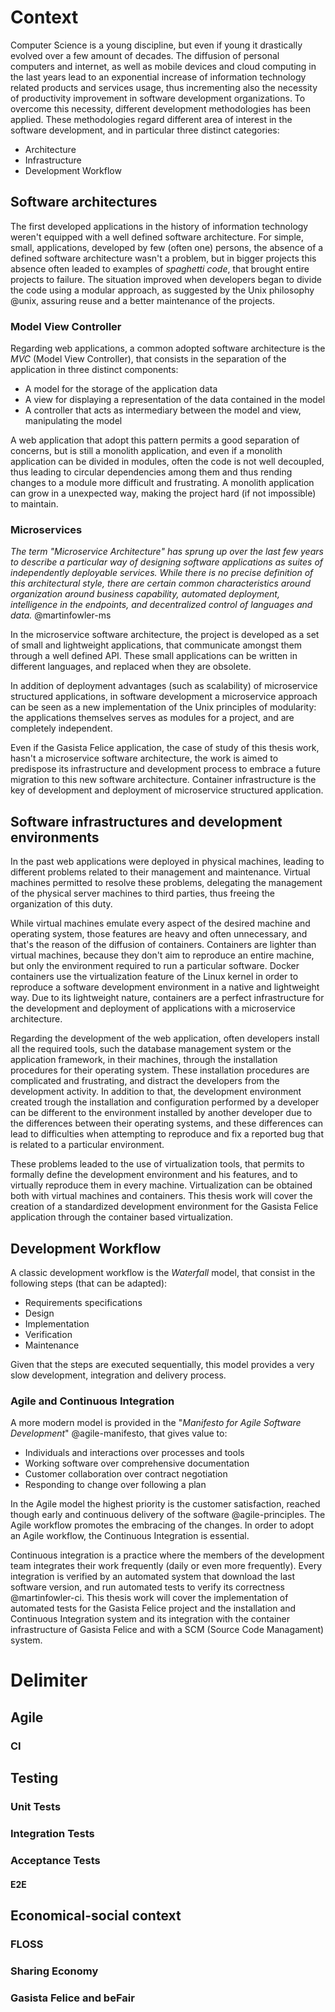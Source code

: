 # Context

Computer Science is a young discipline, but even if young it drastically evolved
over a few amount of decades. The diffusion of personal computers and internet,
as well as mobile devices and cloud computing in the last years lead to an
exponential increase of information technology related products and services
usage, thus incrementing also the necessity of productivity improvement in
software development organizations. To overcome this necessity, different
development methodologies has been applied. These methodologies regard different
area of interest in the software development, and in particular three distinct
categories:

- Architecture
- Infrastructure
- Development Workflow

## Software architectures

The first developed applications in the history of information technology
weren't equipped with a well defined software architecture. For simple, small,
applications, developed by few (often one) persons, the absence of a defined
software architecture wasn't a problem, but in bigger projects this absence
often leaded to examples of *spaghetti code*, that brought entire projects to
failure. The situation improved when developers began to divide the code using a
modular approach, as suggested by the Unix philosophy @unix, assuring reuse and
a better maintenance of the projects.

### Model View Controller

Regarding web applications, a common adopted software architecture is the *MVC*
(Model View Controller), that consists in the separation of the application in
three distinct components:

- A model for the storage of the application data
- A view for displaying a representation of the data contained in the model
- A controller that acts as intermediary between the model and view,
  manipulating the model

A web application that adopt this pattern permits a good separation of concerns,
but is still a monolith application, and even if a monolith application can be
divided in modules, often the code is not well decoupled, thus leading to
circular dependencies among them and thus rending changes to a module more
difficult and frustrating. A monolith application can grow in a unexpected way,
making the project hard (if not impossible) to maintain.

### Microservices

 *The term "Microservice Architecture" has sprung up over the last few years to
 describe a particular way of designing software applications as suites of
 independently deployable services. While there is no precise definition of this
 architectural style, there are certain common characteristics around
 organization around business capability, automated deployment, intelligence in
 the endpoints, and decentralized control of languages and data.* @martinfowler-ms

In the microservice software architecture, the project is developed as a set of
small and lightweight applications, that communicate amongst them through a well
defined API. These small applications can be written in different languages, and
replaced when they are obsolete.

In addition of deployment advantages (such as scalability) of microservice
structured applications, in software development a microservice approach can be
seen as a new implementation of the Unix principles of modularity: the
applications themselves serves as modules for a project, and are completely
independent.

Even if the Gasista Felice application, the case of study of this thesis work,
hasn't a microservice software architecture, the work is aimed to predispose
its infrastructure and development process to embrace a future migration to this
new software architecture. Container infrastructure is the key of development
and deployment of microservice structured application.

## Software infrastructures and development environments

In the past web applications were deployed in physical machines, leading to
different problems related to their management and maintenance. Virtual
machines permitted to resolve these problems, delegating the management of the
physical server machines to third parties, thus freeing the organization of this
duty.

While virtual machines emulate every aspect of the desired machine and operating
system, those features are heavy and often unnecessary, and that's the reason of
the diffusion of containers. Containers are lighter than virtual machines,
because they don't aim to reproduce an entire machine, but only the environment
required to run a particular software. Docker containers use the virtualization
feature of the Linux kernel in order to reproduce a software development
environment in a native and lightweight way. Due to its lightweight nature,
containers are a perfect infrastructure for the development and deployment of
applications with a microservice architecture.

Regarding the development of the web application, often developers install all
the required tools, such the database management system or the application
framework, in their machines, through the installation procedures for their
operating system. These installation procedures are complicated and frustrating,
and distract the developers from the development activity. In addition to that,
the development environment created trough the installation and configuration
performed by a developer can be different to the environment installed by
another developer due to the differences between their operating systems, and
these differences can lead to difficulties when attempting to reproduce and
fix a reported bug that is related to a particular environment.

These problems leaded to the use of virtualization tools, that permits to
formally define the development environment and his features, and to virtually
reproduce them in every machine. Virtualization can be obtained both with
virtual machines and containers. This thesis work will cover the creation of a
standardized development environment for the Gasista Felice application through
the container based virtualization.

## Development Workflow

A classic development workflow is the *Waterfall* model, that consist in the
following steps (that can be adapted):

- Requirements specifications
- Design
- Implementation
- Verification
- Maintenance

Given that the steps are executed sequentially, this model provides a very slow
development, integration and delivery process.

### Agile and Continuous Integration

A more modern model is provided in the "*Manifesto for Agile Software
Development*" @agile-manifesto, that gives value to:

- Individuals and interactions over processes and tools
- Working software over comprehensive documentation
- Customer collaboration over contract negotiation
- Responding to change over following a plan

In the Agile model the highest priority is the customer satisfaction, reached
though early and continuous delivery of the software @agile-principles. The
Agile workflow promotes the embracing of the changes. In order to adopt an Agile
workflow, the Continuous Integration is essential.

Continuous integration is a practice where the members of the development team
integrates their work frequently (daily or even more frequently). Every
integration is verified by an automated system that download the last software
version, and run automated tests to verify its correctness @martinfowler-ci.
This thesis work will cover the implementation of automated tests for the
Gasista Felice project and the installation and Continuous Integration system
and its integration with the container infrastructure of Gasista Felice and with
a SCM (Source Code Managament) system.

# Delimiter

## Agile

### CI

## Testing

### Unit Tests

### Integration Tests

### Acceptance Tests

#### E2E

## Economical-social context

### FLOSS

### Sharing Economy

### Gasista Felice and beFair
